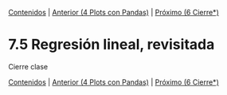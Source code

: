 [Contenidos](../Contenidos.md) \| [Anterior (4 Plots con Pandas)](07_Pandas_graficos.md) \| [Próximo (6 Cierre*)](09_Cierre.md)

# 7.5 Regresión lineal, revisitada

Cierre clase



[Contenidos](../Contenidos.md) \| [Anterior (4 Plots con Pandas)](07_Pandas_graficos.md) \| [Próximo (6 Cierre*)](09_Cierre.md)

